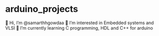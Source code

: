 # arduino_projects
👋 Hi, I’m @samarthhgowdaa
👀 I’m interested in Embedded systems and VLSI
🌱 I’m currently learning C programming, HDL and C++ for arduino
